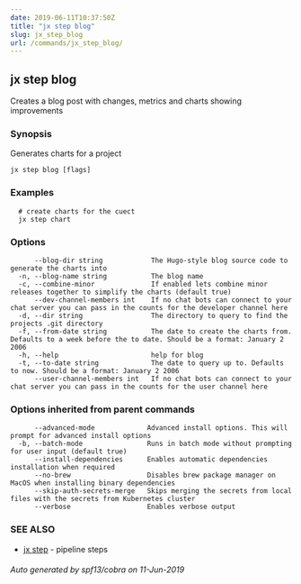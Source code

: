 ```yaml
---
date: 2019-06-11T10:37:50Z
title: "jx step blog"
slug: jx_step_blog
url: /commands/jx_step_blog/
---
```

## jx step blog

Creates a blog post with changes, metrics and charts showing improvements

### Synopsis

Generates charts for a project

```
jx step blog [flags]
```

### Examples

```
  # create charts for the cuect
  jx step chart
```

### Options

```
      --blog-dir string            The Hugo-style blog source code to generate the charts into
  -n, --blog-name string           The blog name
  -c, --combine-minor              If enabled lets combine minor releases together to simplify the charts (default true)
      --dev-channel-members int    If no chat bots can connect to your chat server you can pass in the counts for the developer channel here
  -d, --dir string                 The directory to query to find the projects .git directory
  -f, --from-date string           The date to create the charts from. Defaults to a week before the to date. Should be a format: January 2 2006
  -h, --help                       help for blog
  -t, --to-date string             The date to query up to. Defaults to now. Should be a format: January 2 2006
      --user-channel-members int   If no chat bots can connect to your chat server you can pass in the counts for the user channel here
```

### Options inherited from parent commands

```
      --advanced-mode             Advanced install options. This will prompt for advanced install options
  -b, --batch-mode                Runs in batch mode without prompting for user input (default true)
      --install-dependencies      Enables automatic dependencies installation when required
      --no-brew                   Disables brew package manager on MacOS when installing binary dependencies
      --skip-auth-secrets-merge   Skips merging the secrets from local files with the secrets from Kubernetes cluster
      --verbose                   Enables verbose output
```

### SEE ALSO

* [jx step](/commands/jx_step/)	 - pipeline steps

###### Auto generated by spf13/cobra on 11-Jun-2019
